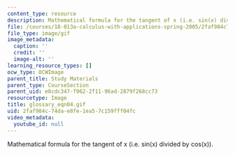 ```yaml
---
content_type: resource
description: Mathematical formula for the tangent of x (i.e. sin(x) divided by cos(x)).
file: /courses/18-013a-calculus-with-applications-spring-2005/2faf984c74dae8fe1ea57c159fff04fc_glossary_eqn04.gif
file_type: image/gif
image_metadata:
  caption: ''
  credit: ''
  image-alt: ''
learning_resource_types: []
ocw_type: OCWImage
parent_title: Study Materials
parent_type: CourseSection
parent_uid: e8cdc347-f062-2f11-96ad-2879f268cc73
resourcetype: Image
title: glossary_eqn04.gif
uid: 2faf984c-74da-e8fe-1ea5-7c159fff04fc
video_metadata:
  youtube_id: null
---
```

Mathematical formula for the tangent of x (i.e. sin(x) divided by cos(x)).

